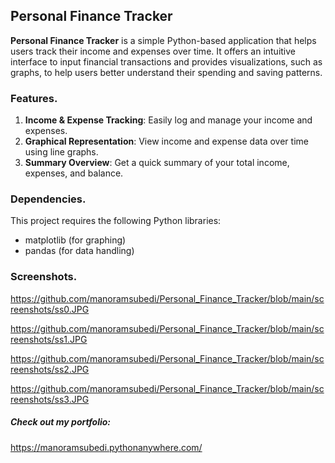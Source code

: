 
## Personal Finance Tracker




**Personal Finance Tracker** is a simple Python-based application that helps users track their income and expenses over time. It offers an intuitive interface to input financial transactions and provides visualizations, such as graphs, to help users better understand their spending and saving patterns.

### Features.
1. **Income & Expense Tracking**: Easily log and manage your income and expenses.
2. **Graphical Representation**: View income and expense data over time using line graphs.
3. **Summary Overview**: Get a quick summary of your total income, expenses, and balance.

### Dependencies.
This project requires the following Python libraries:

- matplotlib (for graphing)
- pandas (for data handling)


### Screenshots.

https://github.com/manoramsubedi/Personal_Finance_Tracker/blob/main/screenshots/ss0.JPG

https://github.com/manoramsubedi/Personal_Finance_Tracker/blob/main/screenshots/ss1.JPG

https://github.com/manoramsubedi/Personal_Finance_Tracker/blob/main/screenshots/ss2.JPG

https://github.com/manoramsubedi/Personal_Finance_Tracker/blob/main/screenshots/ss3.JPG


##### Check out my portfolio: 
https://manoramsubedi.pythonanywhere.com/
